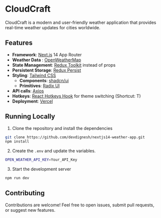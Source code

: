 # CloudCraft

CloudCraft is a modern and user-friendly weather application that provides real-time weather updates for cities worldwide.

## Features

- **Framework**: [Next.js](https://nextjs.org/) 14 App Router
- **Weather Data** : [OpenWeatherMap](https://openweathermap.org/)
- **State Management**: [Redux Toolkit](https://redux-toolkit.js.org/) instead of props
- **Persistent Storage**: [Redux Persist](https://www.npmjs.com/package/redux-persist)
- **Styling**: [Tailwind CSS](https://tailwindcss.com/)
  - **Components**: [shadcn/ui](https://ui.shadcn.com/)
  - **Primitives**: [Radix UI](https://radix-ui.com/) 
- **API calls**: [Axios](https://axios-http.com/docs/intro)
- **Hotkeys**: [React Hotkeys Hook](https://www.npmjs.com/package/react-hotkeys-hook) for theme switching (Shortcut: T)
- **Deployment**: [Vercel](https://vercel.com/)  

## Running Locally

1. Clone the repository and install the dependencies

```bash
git clone https://github.com/devdignesh/nextjs14-weather-app.git
npm install
```

2. Create the `.env` and update the variables.

```bash
OPEN_WEATHER_API_KEY=Your_API_Key
```

3. Start the development server

```bash
npm run dev
```

## Contributing
Contributions are welcome! Feel free to open issues, submit pull requests, or suggest new features.

